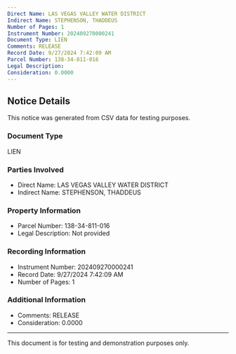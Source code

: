 ```yaml
---
Direct Name: LAS VEGAS VALLEY WATER DISTRICT
Indirect Name: STEPHENSON, THADDEUS
Number of Pages: 1
Instrument Number: 202409270000241
Document Type: LIEN
Comments: RELEASE
Record Date: 9/27/2024 7:42:09 AM
Parcel Number: 138-34-811-016
Legal Description: 
Consideration: 0.0000
---
```


## Notice Details

This notice was generated from CSV data for testing purposes.

### Document Type
LIEN

### Parties Involved
- Direct Name: LAS VEGAS VALLEY WATER DISTRICT
- Indirect Name: STEPHENSON, THADDEUS

### Property Information
- Parcel Number: 138-34-811-016
- Legal Description: Not provided

### Recording Information
- Instrument Number: 202409270000241
- Record Date: 9/27/2024 7:42:09 AM
- Number of Pages: 1

### Additional Information
- Comments: RELEASE
- Consideration: 0.0000

---

This document is for testing and demonstration purposes only.
